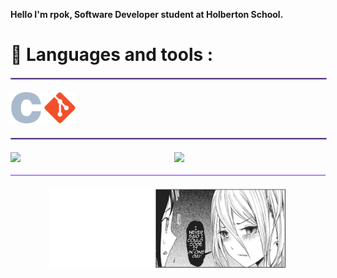 **Hello I'm rpok, Software Developer student at Holberton School.**

# 🔧 **Languages and tools :**
<hr style="border: 1px solid #b37fff; width: 100%; margin: 20px 0;" />
<div>
  <img src="https://github.com/devicons/devicon/blob/master/icons/c/c-original.svg" width="50" />
  <img src="https://github.com/devicons/devicon/blob/master/icons/git/git-original.svg" width="50" />
</div>

<hr style="border: 1px solid #b37fff; width: 100%; margin: 20px 0;" />

<div style="display: flex; justify-content: center; gap: 20px; margin-top: 20px;">
  <img src="https://github-readme-stats.vercel.app/api?username=rpokman&theme=midnight-purple&show_icons=true&hide_border=true&count_private=true" width="400" />
  <img src="https://github-readme-stats.vercel.app/api/top-langs/?username=rpokman&theme=midnight-purple&show_icons=true&hide_border=true&layout=compact" width="400" />
</div>

<div style="height: 2px; background-color: #b37fff; width: 100%; margin: 20px 0;"></div>

<p align="center">
  <img src="https://github.com/rpokman/rpokman/blob/main/code.png" width="75%">
</p>

